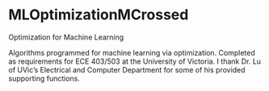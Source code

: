 # MLOptimizationMCrossed
Optimization for Machine Learning

Algorithms programmed for machine learning via optimization. Completed as requirements for ECE 403/503 at the University of Victoria.
I thank Dr. Lu of UVic’s Electrical and Computer Department for some of his provided supporting functions.
